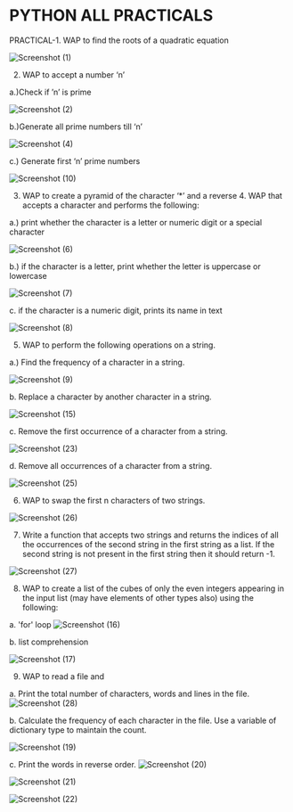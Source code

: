 
# PYTHON ALL PRACTICALS 


PRACTICAL-1. WAP to find the roots of a quadratic equation

![Screenshot (1)](https://github.com/user-attachments/assets/045f4855-53de-493f-8295-ea2ed2c9da99)

2. WAP to accept a number ‘n’

a.)Check if ’n’ is prime

![Screenshot (2)](https://github.com/user-attachments/assets/4f12106b-7d02-49c5-9151-177919c02d7f)


    
b.)Generate all prime numbers till ‘n’

![Screenshot (4)](https://github.com/user-attachments/assets/f885537d-38d2-4ccf-8f89-f7cd6a8a69bc)

c.) Generate first ‘n’ prime numbers

![Screenshot (10)](https://github.com/user-attachments/assets/c3d2b20e-d49e-49d4-b39a-ee3afb6015ce)




3. WAP to create a pyramid of the character ‘*’ and a reverse 4. WAP that accepts a character and performs the following: 

a.) print whether the character is a letter or numeric digit or a special character



![Screenshot (6)](https://github.com/user-attachments/assets/d410cefb-f37d-4009-b5cc-29f93d7f268a)


b.) if the character is a letter, print whether the letter is uppercase or lowercase

![Screenshot (7)](https://github.com/user-attachments/assets/9b86c73f-ebba-4c0a-a1ff-08ee764e88f3)


c. if the character is a numeric digit, prints its name in text

![Screenshot (8)](https://github.com/user-attachments/assets/7449f850-2d5d-48e9-bc5e-53676338b982)


5. WAP to perform the following operations on a string.

  a.) Find the frequency of a character in a string.
  
![Screenshot (9)](https://github.com/user-attachments/assets/7bbed36f-efe1-4830-8190-cde974894aa2)


b. Replace a character by another character in a string.

![Screenshot (15)](https://github.com/user-attachments/assets/88e05cf5-dfc4-4d18-a570-d18c8efc9041)



c. Remove the first occurrence of a character from a string.

![Screenshot (23)](https://github.com/user-attachments/assets/1be6875f-4114-49fe-8554-47f7592a674f)


d. Remove all occurrences of a character from a string.

![Screenshot (25)](https://github.com/user-attachments/assets/6510af71-d615-4104-9d8b-d74ab6a3f012)




6. WAP to swap the first n characters of two strings.

![Screenshot (26)](https://github.com/user-attachments/assets/2626b4c2-0a6c-4c8d-a566-eb132d4666fc)


7. Write a function that accepts two strings and returns the indices of all the occurrences of 
the second string in the first string as a list. If the second string is not present in the first 
string then it should return -1.

![Screenshot (27)](https://github.com/user-attachments/assets/760e13d6-f51e-40d5-8e3f-e079178370f6)




8. WAP to create a list of the cubes of only the even integers appearing in the input list 
(may have elements of other types also) using the following:

a. 'for' loop
![Screenshot (16)](https://github.com/user-attachments/assets/d5db04c0-c4e8-4dbc-95b1-9f84d6461f2b)


b. list comprehension

![Screenshot (17)](https://github.com/user-attachments/assets/9c181952-737a-448e-99ad-50334643272b)



9. WAP to read a file and
    

a. Print the total number of characters, words and lines in the file.
![Screenshot (28)](https://github.com/user-attachments/assets/3c671184-8975-437f-9265-bd85f17d56bd)


b. Calculate the frequency of each character in the file. Use a variable of dictionary 
type to maintain the count.

![Screenshot (19)](https://github.com/user-attachments/assets/fa3425d9-61dc-4703-bacc-6051b019fbf6)


c. Print the words in reverse order.
![Screenshot (20)](https://github.com/user-attachments/assets/1a8bb1ba-f67d-45b2-a6e1-82ff78553bc6)


![Screenshot (21)](https://github.com/user-attachments/assets/ebb60ab5-2f7a-46e1-91af-cfa051afbe06)



![Screenshot (22)](https://github.com/user-attachments/assets/719e6589-d893-48fe-8c55-3adac3e04f7d)





